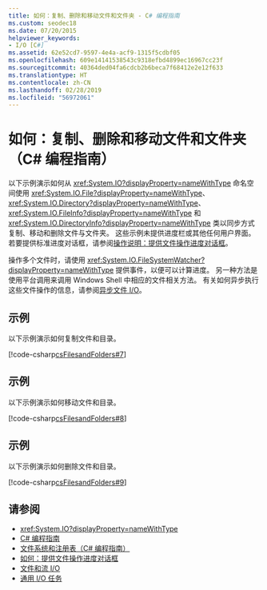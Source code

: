 ```yaml
---
title: 如何：复制、删除和移动文件和文件夹 - C# 编程指南
ms.custom: seodec18
ms.date: 07/20/2015
helpviewer_keywords:
- I/O [C#]
ms.assetid: 62e52cd7-9597-4e4a-acf9-1315f5cdbf05
ms.openlocfilehash: 609e14141538543c9318efbd4899ec16967cc23f
ms.sourcegitcommit: 40364ded04fa6cdcb2b6beca7f68412e2e12f633
ms.translationtype: HT
ms.contentlocale: zh-CN
ms.lasthandoff: 02/28/2019
ms.locfileid: "56972061"
---
```

# <a name="how-to-copy-delete-and-move-files-and-folders-c-programming-guide"></a>如何：复制、删除和移动文件和文件夹（C# 编程指南）
以下示例演示如何从 <xref:System.IO?displayProperty=nameWithType> 命名空间使用 <xref:System.IO.File?displayProperty=nameWithType>、<xref:System.IO.Directory?displayProperty=nameWithType>、<xref:System.IO.FileInfo?displayProperty=nameWithType> 和 <xref:System.IO.DirectoryInfo?displayProperty=nameWithType> 类以同步方式复制、移动和删除文件与文件夹。 这些示例未提供进度栏或其他任何用户界面。 若要提供标准进度对话框，请参阅[操作说明：提供文件操作进度对话框](how-to-provide-a-progress-dialog-box-for-file-operations.md)。  
  
 操作多个文件时，请使用 <xref:System.IO.FileSystemWatcher?displayProperty=nameWithType> 提供事件，以便可以计算进度。 另一种方法是使用平台调用来调用 Windows Shell 中相应的文件相关方法。 有关如何异步执行这些文件操作的信息，请参阅[异步文件 I/O](../../../standard/io/asynchronous-file-i-o.md)。  
  
## <a name="example"></a>示例  
 以下示例演示如何复制文件和目录。  
  
 [!code-csharp[csFilesandFolders#7](~/samples/snippets/csharp/VS_Snippets_VBCSharp/csFilesAndFolders/CS/FileIteration.cs#7)]  
  
## <a name="example"></a>示例  
 以下示例演示如何移动文件和目录。  
  
 [!code-csharp[csFilesandFolders#8](~/samples/snippets/csharp/VS_Snippets_VBCSharp/csFilesAndFolders/CS/FileIteration.cs#8)]  
  
## <a name="example"></a>示例  
 以下示例演示如何删除文件和目录。  
  
 [!code-csharp[csFilesandFolders#9](~/samples/snippets/csharp/VS_Snippets_VBCSharp/csFilesAndFolders/CS/FileIteration.cs#9)]  
  
## <a name="see-also"></a>请参阅

- <xref:System.IO?displayProperty=nameWithType>
- [C# 编程指南](../../../csharp/programming-guide/index.md)
- [文件系统和注册表（C# 编程指南）](index.md)
- [如何：提供文件操作进度对话框](how-to-provide-a-progress-dialog-box-for-file-operations.md)
- [文件和流 I/O](../../../standard/io/index.md)
- [通用 I/O 任务](../../../standard/io/common-i-o-tasks.md)
